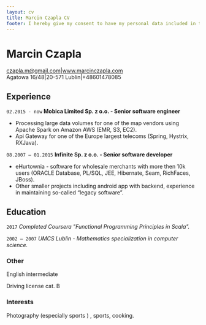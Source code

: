 ```yaml
---
layout: cv
title: Marcin Czapla CV
footer: I hereby give my consent to have my personal data included in the submitted documents processed by BLStream S.A., intive GmbH, intive inc., and by their customers, as deemed necessary for the purposes of the recruitment process, including processing such data in the future for the same purposes. I hereby confirm that my consent is given voluntarily and that I am aware of the rights granted to me under Personal Data Protection Act of 29 August, 1997 (Dz.U. 2016 r. item 922, as amended)
---
```

# Marcin Czapla

<div id="webaddress">
<a href="czapla.m@gmail.com">czapla.m@gmail.com</a>|<a href="http://www.marcinczapla.com">www.marcinczapla.com</a><br/>
Agatowa 16/48|20-571 Lublin|+48601478085
</div>


## Experience

`02.2015 - now`
__Mobica Limited Sp. z o.o. - Senior software engineer__
- Processing large data volumes for one of the map vendors using Apache Spark on Amazon AWS (EMR, S3, EC2).
- Api Gateway for one of the Europe largest telecoms (Spring, Hystrix, RXJava).

`08.2007 – 01.2015`
__Infinite Sp. z o.o. - Senior software developer__

- eHurtownia - software for wholesale merchants with more then 10k users (ORACLE Database, PL/SQL, JEE, Hibernate, Seam, RichFaces, JBoss).
- Other smaller projects including android app with backend, experience in maintaining so-called “legacy software”.

## Education

`2017`
_Completed Coursera "Functional Programming Principles in Scala"._

`2002 – 2007`
_UMCS Lublin - Mathematics specialization in computer science._


### Other

English intermediate

Driving license cat. B

### Interests

Photography (especially sports ) , sports, cooking.



